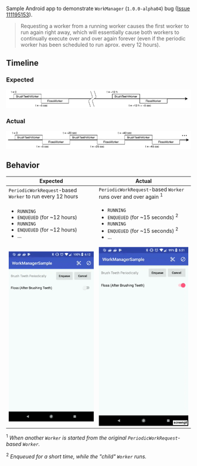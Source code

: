Sample Android app to demonstrate `WorkManager` (`1.0.0-alpha04`) bug ([Issue 111195153]).

> Requesting a worker from a running worker causes the first worker to run again right away, which
> will essentially cause both workers to continually execute over and over again forever (even if
> the periodic worker has been scheduled to run aprox. every 12 hours).

## Timeline

### Expected

![Expected Timeline](artwork/timeline_expected.png)

### Actual

![Actual Timeline](artwork/timeline_actual.png)

## Behavior

| Expected | Actual |
|-|-|
| `PeriodicWorkRequest`-based `Worker` to run every 12 hours | `PeriodicWorkRequest`-based `Worker` runs over and over again <sup>1</sup> |
| <ul><li>`RUNNING`</li><li>`ENQUEUED` (for ~12 hours)</li><li>`RUNNING`</li><li>`ENQUEUED` (for ~12 hours)</li><li>...</li></ul> | <ul><li>`RUNNING`</li><li>`ENQUEUED` (for ~15 seconds) <sup>2</sup></li><li>`RUNNING`</li><li>`ENQUEUED` (for ~15 seconds) <sup>2</sup></li><li>...</li></ul> |
| ![Expected Behavior](artwork/behavior_expected.gif) | ![Actual Behavior](artwork/behavior_actual.gif) |


<sup>1</sup> _When another `Worker` is started from the original `PeriodicWorkRequest`-based `Worker`._

<sup>2</sup> _Enqueued for a short time, while the "child" `Worker` runs._

[Issue 111195153]: https://issuetracker.google.com/issues/111195153
